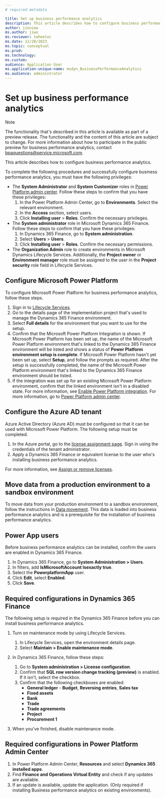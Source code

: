 ```yaml
---
# required metadata

title: Set up business performance analytics
description: This article describes how to configure business performance analytics.
author: jinniew
ms.author: jiwo
ms.reviewer: twheeloc 
ms.date: 12/20/2023
ms.topic: conceptual
ms.prod: 
ms.technology:
ms.custom:
audience: Application User
ms.application-unique-name: msdyn_BusinessPerformanceAnalytics
ms.audience: administrator
---
```


# Set up business performance analytics

> [!NOTE]
> The functionality that's described in this article is available as part of a preview release. The functionality and the content of this article are subject to change. For more information about how to participate in the public preview for business performance analytics, contact <bpaquestions@service.microsoft.com>.

This article describes how to configure business performance analytics.

To complete the following procedures and successfully configure business performance analytics, you must have the following privileges:

- The **System Administrator** and **System Customizer** roles in [Power Platform admin center](https://admin.powerplatform.microsoft.com/).
  Follow these steps to confirm that you have these privileges:
  1. In the Power Platform Admin Center, go to **Environments**. Select the relevant environment.
  2. In the **Access** section, select users.
  3. Click **Installing user** > **Roles**. Confirm the necessary privileges.
- The **System administrator** role in Microsoft Dynamics 365 Finance.
  Follow these steps to confirm that you have these privileges:
  1. In Dynamics 365 Finance, go to **System administration**.
  2. Select **Users** > **Users**.
  3. Click **Installing user** > **Roles**. Confirm the necessary permissions.
- The **Organization Admin** role to create environments in Microsoft Dynamics Lifecycle Services. Additionally, the **Project owner** or **Environment manager** role must be assigned to the user in the **Project security** role field in Lifecycle Services.

## Configure Microsoft Power Platform

To configure Microsoft Power Platform for business performance analytics, follow these steps.

1. Sign in to [Lifecycle Services](https://lcs.dynamics.com/).
2. Go to the details page of the implementation project that's used to manage the Dynamics 365 Finance environment.
3. Select **Full details** for the environment that you want to use for the setup.
4. Confirm that the Microsoft Power Platform Integration is shown. If Microsoft Power Platform has been set up, the name of the Microsoft Power Platform environment that's linked to the Dynamics 365 Finance environment will be listed and shows a status of **Power Platform environment setup is complete**. If Microsoft Power Platform hasn't yet been set up, select **Setup**, and follow the prompts as required. After the setup is successfully completed, the name of the Microsoft Power Platform environment that's linked to the Dynamics 365 Finance environment should be listed.
5. If the integration was set up for an existing Microsoft Power Platform environment, confirm that the linked environment isn't in a disabled state. For more information, see [Enable Power Platform integration](../../fin-ops-core/dev-itpro/power-platform/enable-power-platform-integration.md). For more information, go to [Power Platform admin center](https://admin.powerplatform.microsoft.com/).

## Configure the Azure AD tenant

Azure Active Directory (Azure AD) must be configured so that it can be used with Microsoft Power Platform. The following setup must be completed.

1. In the Azure portal, go to the [license assignment page](https://ms.portal.azure.com/#view/Microsoft_AAD_IAM/LicensesMenuBlade/~/Products). Sign in using the credentials of the tenant administrator.
2. Apply a Dynamics 365 Finance or equivalent license to the user who's installing business performance analytics.

For more information, see [Assign or remove licenses](/azure/active-directory/fundamentals/license-users-groups).

## Move data from a production environment to a sandbox environment

To move data from your production environment to a sandbox environment, follow the instructions in [Data movement](../../fin-ops-core/dev-itpro/database/dbmovement-operations.md). This data is loaded into business performance analytics and is a prerequisite for the installation of business performance analytics.

## Power App users 

Before business performance analytics can be installed, confirm the users are enabled in Dynamics 365 Finance.

1. In Dynamics 365 Finance, go to **System Administration \> Users**.
2. In filters, add **IsMicrosoftAccount Isexactly true**.
3. Select the **PowerplatformApp** user. 
4. Click **Edit**, select **Enabled**.
5. Click **Save**.


## Required configurations in Dynamics 365 Finance

The following setup is required in the Dynamics 365 Finance before you can install business performance analytics.

1. Turn on maintenance mode by using Lifecycle Services.

    1. In Lifecycle Services, open the environment details page.
    2. Select **Maintain \> Enable maintenance mode**.

2. In Dynamics 365 Finance, follow these steps:

    1. Go to **System administration \> License configuration**.
    2. Confirm that **SQL row version change tracking (preview)** is enabled. If it isn't, select the checkbox.
    3. Confirm that the following checkboxes are enabled:
        - **General ledger** - **Budget**, **Reversing entries**, **Sales tax**
        - **Fixed assets**
        - **Bank**
        - **Trade**
        - **Trade agreements**
        - **Project**
        - **Procurement 1**
       
3. When you've finished, disable maintenance mode.

## Required configurations in Power Platform Admin Center

1. In Power Platform Admin Center, **Resources** and select **Dynamics 365 installed apps**. 
2. Find **Finance and Operations Virtual Entity** and check if any updates are available. 
3. If an update is available, update the application. (Only required if installing Business performance analytics on existing environments).

